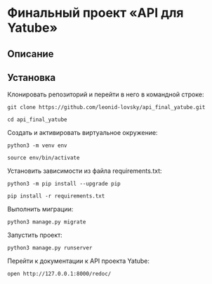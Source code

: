 # Финальный проект «API для Yatube»

## Описание


## Установка

Клонировать репозиторий и перейти в него в командной строке:

```
git clone https://github.com/leonid-lovsky/api_final_yatube.git
```

```
cd api_final_yatube
```

Создать и активировать виртуальное окружение:

```
python3 -m venv env
```

```
source env/bin/activate
```

Установить зависимости из файла requirements.txt:

```
python3 -m pip install --upgrade pip
```

```
pip install -r requirements.txt
```

Выполнить миграции:

```
python3 manage.py migrate
```

Запустить проект:

```
python3 manage.py runserver
```

Перейти к документации к API проекта Yatube:

```
open http://127.0.0.1:8000/redoc/
```
